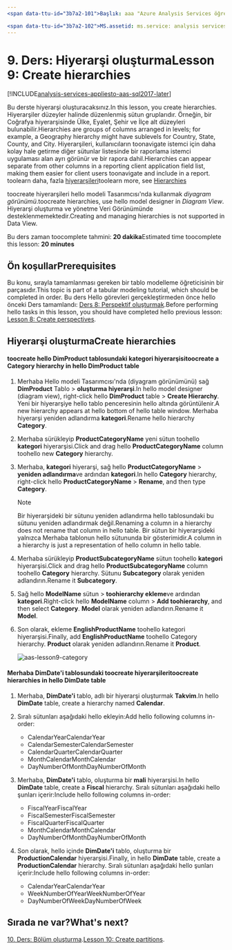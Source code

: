 ```yaml
---
<span data-ttu-id="3b7a2-101">Başlık: aaa "Azure Analysis Services öğretici Ders 9: hiyerarşileri oluşturun | Microsoft Docs"Açıklama: Hizmetleri: analysis services documentationcenter: '' Yazar: minewiskan Yöneticisi: erikre Düzenleyicisi: '' etiketler: ''</span><span class="sxs-lookup"><span data-stu-id="3b7a2-101">title: aaa"Azure Analysis Services tutorial lesson 9: Create hierarchies | Microsoft Docs" description: services: analysis-services documentationcenter: '' author: minewiskan manager: erikre editor: '' tags: ''</span></span>

<span data-ttu-id="3b7a2-102">MS.assetid: ms.service: analysis services ms.devlang: NA ms.topic: get-makalesi ms.tgt_pltfrm: NA ms.workload: na ms.date: 26/05/2017 ms.author: owend</span><span class="sxs-lookup"><span data-stu-id="3b7a2-102">ms.assetid: ms.service: analysis-services ms.devlang: NA ms.topic: get-started-article ms.tgt_pltfrm: NA ms.workload: na ms.date: 05/26/2017 ms.author: owend</span></span>
---
```

# <a name="lesson-9-create-hierarchies"></a><span data-ttu-id="3b7a2-103">9. Ders: Hiyerarşi oluşturma</span><span class="sxs-lookup"><span data-stu-id="3b7a2-103">Lesson 9: Create hierarchies</span></span>

[!INCLUDE[analysis-services-appliesto-aas-sql2017-later](../../../includes/analysis-services-appliesto-aas-sql2017-later.md)]

<span data-ttu-id="3b7a2-104">Bu derste hiyerarşi oluşturacaksınız.</span><span class="sxs-lookup"><span data-stu-id="3b7a2-104">In this lesson, you create hierarchies.</span></span> <span data-ttu-id="3b7a2-105">Hiyerarşiler düzeyler halinde düzenlenmiş sütun gruplarıdır. Örneğin, bir Coğrafya hiyerarşisinde Ülke, Eyalet, Şehir ve İlçe alt düzeyleri bulunabilir.</span><span class="sxs-lookup"><span data-stu-id="3b7a2-105">Hierarchies are groups of columns arranged in levels; for example, a Geography hierarchy might have sublevels for Country, State, County, and City.</span></span> <span data-ttu-id="3b7a2-106">Hiyerarşileri, kullanıcıların toonavigate istemci için daha kolay hale getirme diğer sütunlar listesinde bir raporlama istemci uygulaması alan ayrı görünür ve bir rapora dahil.</span><span class="sxs-lookup"><span data-stu-id="3b7a2-106">Hierarchies can appear separate from other columns in a reporting client application field list, making them easier for client users toonavigate and include in a report.</span></span> <span data-ttu-id="3b7a2-107">toolearn daha, fazla [hiyerarşileri](https://docs.microsoft.com/sql/analysis-services/tabular-models/hierarchies-ssas-tabular)</span><span class="sxs-lookup"><span data-stu-id="3b7a2-107">toolearn more, see [Hierarchies](https://docs.microsoft.com/sql/analysis-services/tabular-models/hierarchies-ssas-tabular)</span></span>
  
<span data-ttu-id="3b7a2-108">toocreate hiyerarşileri hello modeli Tasarımcısı'nda kullanmak *diyagram görünümü*.</span><span class="sxs-lookup"><span data-stu-id="3b7a2-108">toocreate hierarchies, use hello model designer in *Diagram View*.</span></span> <span data-ttu-id="3b7a2-109">Hiyerarşi oluşturma ve yönetme Veri Görünümünde desteklenmemektedir.</span><span class="sxs-lookup"><span data-stu-id="3b7a2-109">Creating and managing hierarchies is not supported in Data View.</span></span>  
  
<span data-ttu-id="3b7a2-110">Bu ders zaman toocomplete tahmini: **20 dakika**</span><span class="sxs-lookup"><span data-stu-id="3b7a2-110">Estimated time toocomplete this lesson: **20 minutes**</span></span>  
  
## <a name="prerequisites"></a><span data-ttu-id="3b7a2-111">Ön koşullar</span><span class="sxs-lookup"><span data-stu-id="3b7a2-111">Prerequisites</span></span>  
<span data-ttu-id="3b7a2-112">Bu konu, sırayla tamamlanması gereken bir tablo modelleme öğreticisinin bir parçasıdır.</span><span class="sxs-lookup"><span data-stu-id="3b7a2-112">This topic is part of a tabular modeling tutorial, which should be completed in order.</span></span> <span data-ttu-id="3b7a2-113">Bu ders Hello görevleri gerçekleştirmeden önce hello önceki Ders tamamlandı: [Ders 8: Perspektif oluşturmak](../tutorials/aas-lesson-8-create-perspectives.md).</span><span class="sxs-lookup"><span data-stu-id="3b7a2-113">Before performing hello tasks in this lesson, you should have completed hello previous lesson: [Lesson 8: Create perspectives](../tutorials/aas-lesson-8-create-perspectives.md).</span></span>  
  
## <a name="create-hierarchies"></a><span data-ttu-id="3b7a2-114">Hiyerarşi oluşturma</span><span class="sxs-lookup"><span data-stu-id="3b7a2-114">Create hierarchies</span></span>  
  
#### <a name="toocreate-a-category-hierarchy-in-hello-dimproduct-table"></a><span data-ttu-id="3b7a2-115">toocreate hello DimProduct tablosundaki kategori hiyerarşisi</span><span class="sxs-lookup"><span data-stu-id="3b7a2-115">toocreate a Category hierarchy in hello DimProduct table</span></span>  
  
1.  <span data-ttu-id="3b7a2-116">Merhaba Hello modeli Tasarımcısı'nda (diyagram görünümünü) sağ **DimProduct** Tablo > **oluşturma hiyerarşi**.</span><span class="sxs-lookup"><span data-stu-id="3b7a2-116">In hello model designer (diagram view), right-click hello **DimProduct** table > **Create Hierarchy**.</span></span> <span data-ttu-id="3b7a2-117">Yeni bir hiyerarşiye hello tablo penceresinin hello altında görüntülenir.</span><span class="sxs-lookup"><span data-stu-id="3b7a2-117">A new hierarchy appears at hello bottom of hello table window.</span></span> <span data-ttu-id="3b7a2-118">Merhaba hiyerarşi yeniden adlandırma **kategori**.</span><span class="sxs-lookup"><span data-stu-id="3b7a2-118">Rename hello hierarchy **Category**.</span></span>  
  
2.  <span data-ttu-id="3b7a2-119">Merhaba sürükleyip **ProductCategoryName** yeni sütun toohello **kategori** hiyerarşisi.</span><span class="sxs-lookup"><span data-stu-id="3b7a2-119">Click and drag hello **ProductCategoryName** column toohello new **Category** hierarchy.</span></span>  
  
3.  <span data-ttu-id="3b7a2-120">Merhaba, **kategori** hiyerarşi, sağ hello **ProductCategoryName** > **yeniden adlandırma**ve ardından **kategori**.</span><span class="sxs-lookup"><span data-stu-id="3b7a2-120">In hello **Category** hierarchy, right-click hello **ProductCategoryName** > **Rename**, and then type **Category**.</span></span>  
  
    > [!NOTE]  
    > <span data-ttu-id="3b7a2-121">Bir hiyerarşideki bir sütunu yeniden adlandırma hello tablosundaki bu sütunu yeniden adlandırmak değil.</span><span class="sxs-lookup"><span data-stu-id="3b7a2-121">Renaming a column in a hierarchy does not rename that column in hello table.</span></span> <span data-ttu-id="3b7a2-122">Bir sütun bir hiyerarşideki yalnızca Merhaba tablonun hello sütununda bir gösterimidir.</span><span class="sxs-lookup"><span data-stu-id="3b7a2-122">A column in a hierarchy is just a representation of hello column in hello table.</span></span>  
  
4.  <span data-ttu-id="3b7a2-123">Merhaba sürükleyip **ProductSubcategoryName** sütun toohello **kategori** hiyerarşisi.</span><span class="sxs-lookup"><span data-stu-id="3b7a2-123">Click and drag hello **ProductSubcategoryName** column toohello **Category** hierarchy.</span></span> <span data-ttu-id="3b7a2-124">Sütunu **Subcategory** olarak yeniden adlandırın.</span><span class="sxs-lookup"><span data-stu-id="3b7a2-124">Rename it **Subcategory**.</span></span> 
  
5.  <span data-ttu-id="3b7a2-125">Sağ hello **ModelName** sütun > **toohierarchy ekleme**ve ardından **kategori**.</span><span class="sxs-lookup"><span data-stu-id="3b7a2-125">Right-click hello **ModelName** column > **Add toohierarchy**, and then select **Category**.</span></span> <span data-ttu-id="3b7a2-126">**Model** olarak yeniden adlandırın.</span><span class="sxs-lookup"><span data-stu-id="3b7a2-126">Rename it **Model**.</span></span>

6.  <span data-ttu-id="3b7a2-127">Son olarak, ekleme **EnglishProductName** toohello kategori hiyerarşisi.</span><span class="sxs-lookup"><span data-stu-id="3b7a2-127">Finally, add **EnglishProductName** toohello Category hierarchy.</span></span> <span data-ttu-id="3b7a2-128">**Product** olarak yeniden adlandırın.</span><span class="sxs-lookup"><span data-stu-id="3b7a2-128">Rename it **Product**.</span></span>  

    ![aas-lesson9-category](../tutorials/media/aas-lesson9-category.png)
  
#### <a name="toocreate-hierarchies-in-hello-dimdate-table"></a><span data-ttu-id="3b7a2-130">Merhaba DimDate'i tablosundaki toocreate hiyerarşileri</span><span class="sxs-lookup"><span data-stu-id="3b7a2-130">toocreate hierarchies in hello DimDate table</span></span>  
  
1.  <span data-ttu-id="3b7a2-131">Merhaba, **DimDate'i** tablo, adlı bir hiyerarşi oluşturmak **Takvim**.</span><span class="sxs-lookup"><span data-stu-id="3b7a2-131">In hello **DimDate** table, create a hierarchy named **Calendar**.</span></span>  
  
3.  <span data-ttu-id="3b7a2-132">Sıralı sütunları aşağıdaki hello ekleyin:</span><span class="sxs-lookup"><span data-stu-id="3b7a2-132">Add hello following columns in-order:</span></span>

    *  <span data-ttu-id="3b7a2-133">CalendarYear</span><span class="sxs-lookup"><span data-stu-id="3b7a2-133">CalendarYear</span></span>
    *  <span data-ttu-id="3b7a2-134">CalendarSemester</span><span class="sxs-lookup"><span data-stu-id="3b7a2-134">CalendarSemester</span></span>
    *  <span data-ttu-id="3b7a2-135">CalendarQuarter</span><span class="sxs-lookup"><span data-stu-id="3b7a2-135">CalendarQuarter</span></span>
    *  <span data-ttu-id="3b7a2-136">MonthCalendar</span><span class="sxs-lookup"><span data-stu-id="3b7a2-136">MonthCalendar</span></span>
    *  <span data-ttu-id="3b7a2-137">DayNumberOfMonth</span><span class="sxs-lookup"><span data-stu-id="3b7a2-137">DayNumberOfMonth</span></span>
    
4.  <span data-ttu-id="3b7a2-138">Merhaba, **DimDate'i** tablo, oluşturma bir **mali** hiyerarşisi.</span><span class="sxs-lookup"><span data-stu-id="3b7a2-138">In hello **DimDate** table, create a **Fiscal** hierarchy.</span></span> <span data-ttu-id="3b7a2-139">Sıralı sütunları aşağıdaki hello şunları içerir:</span><span class="sxs-lookup"><span data-stu-id="3b7a2-139">Include hello following columns in-order:</span></span>  
  
    *  <span data-ttu-id="3b7a2-140">FiscalYear</span><span class="sxs-lookup"><span data-stu-id="3b7a2-140">FiscalYear</span></span>
    *  <span data-ttu-id="3b7a2-141">FiscalSemester</span><span class="sxs-lookup"><span data-stu-id="3b7a2-141">FiscalSemester</span></span>
    *  <span data-ttu-id="3b7a2-142">FiscalQuarter</span><span class="sxs-lookup"><span data-stu-id="3b7a2-142">FiscalQuarter</span></span>
    *  <span data-ttu-id="3b7a2-143">MonthCalendar</span><span class="sxs-lookup"><span data-stu-id="3b7a2-143">MonthCalendar</span></span>
    *  <span data-ttu-id="3b7a2-144">DayNumberOfMonth</span><span class="sxs-lookup"><span data-stu-id="3b7a2-144">DayNumberOfMonth</span></span>
  
5.  <span data-ttu-id="3b7a2-145">Son olarak, hello içinde **DimDate'i** tablo, oluşturma bir **ProductionCalendar** hiyerarşisi.</span><span class="sxs-lookup"><span data-stu-id="3b7a2-145">Finally, in hello **DimDate** table, create a **ProductionCalendar** hierarchy.</span></span> <span data-ttu-id="3b7a2-146">Sıralı sütunları aşağıdaki hello şunları içerir:</span><span class="sxs-lookup"><span data-stu-id="3b7a2-146">Include hello following columns in-order:</span></span>  
    *  <span data-ttu-id="3b7a2-147">CalendarYear</span><span class="sxs-lookup"><span data-stu-id="3b7a2-147">CalendarYear</span></span>
    *  <span data-ttu-id="3b7a2-148">WeekNumberOfYear</span><span class="sxs-lookup"><span data-stu-id="3b7a2-148">WeekNumberOfYear</span></span>
    *  <span data-ttu-id="3b7a2-149">DayNumberOfWeek</span><span class="sxs-lookup"><span data-stu-id="3b7a2-149">DayNumberOfWeek</span></span>
  
 ## <a name="whats-next"></a><span data-ttu-id="3b7a2-150">Sırada ne var?</span><span class="sxs-lookup"><span data-stu-id="3b7a2-150">What's next?</span></span>
<span data-ttu-id="3b7a2-151">[10. Ders: Bölüm oluşturma](../tutorials/aas-lesson-10-create-partitions.md).</span><span class="sxs-lookup"><span data-stu-id="3b7a2-151">[Lesson 10: Create partitions](../tutorials/aas-lesson-10-create-partitions.md).</span></span> 
  
  
